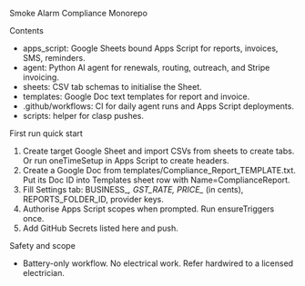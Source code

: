 Smoke Alarm Compliance Monorepo

Contents
- apps_script: Google Sheets bound Apps Script for reports, invoices, SMS, reminders.
- agent: Python AI agent for renewals, routing, outreach, and Stripe invoicing.
- sheets: CSV tab schemas to initialise the Sheet.
- templates: Google Doc text templates for report and invoice.
- .github/workflows: CI for daily agent runs and Apps Script deployments.
- scripts: helper for clasp pushes.

First run quick start
1) Create target Google Sheet and import CSVs from sheets to create tabs. Or run oneTimeSetup in Apps Script to create headers.
2) Create a Google Doc from templates/Compliance_Report_TEMPLATE.txt. Put its Doc ID into Templates sheet row with Name=ComplianceReport.
3) Fill Settings tab: BUSINESS_*, GST_RATE, PRICE_* (in cents), REPORTS_FOLDER_ID, provider keys.
4) Authorise Apps Script scopes when prompted. Run ensureTriggers once.
5) Add GitHub Secrets listed here and push.

Safety and scope
- Battery-only workflow. No electrical work. Refer hardwired to a licensed electrician.
